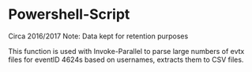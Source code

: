 # Powershell-Script

Circa 2016/2017 
Note: Data kept for retention purposes 

This function is used with Invoke-Parallel to parse large numbers of evtx files for eventID 4624s based on usernames, 
extracts them to CSV files.
